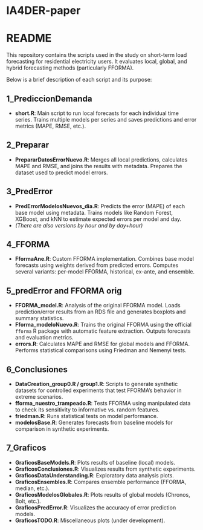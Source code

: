 # IA4DER-paper
# README

This repository contains the scripts used in the study on short-term load forecasting for residential electricity users. It evaluates local, global, and hybrid forecasting methods (particularly FFORMA).

Below is a brief description of each script and its purpose:

## 1_PrediccionDemanda

- **short.R**: Main script to run local forecasts for each individual time series. Trains multiple models per series and saves predictions and error metrics (MAPE, RMSE, etc.).

## 2_Preparar

- **PrepararDatosErrorNuevo.R**: Merges all local predictions, calculates MAPE and RMSE, and joins the results with metadata. Prepares the dataset used to predict model errors.

## 3_PredError

- **PredErrorModelosNuevos_dia.R**: Predicts the error (MAPE) of each base model using metadata. Trains models like Random Forest, XGBoost, and kNN to estimate expected errors per model and day.
- *(There are also versions by hour and by day+hour)*

## 4_FFORMA

- **FformaAne.R**: Custom FFORMA implementation. Combines base model forecasts using weights derived from predicted errors. Computes several variants: per-model FFORMA, historical, ex-ante, and ensemble.

## 5_predError and FFORMA orig

- **FFORMA_model.R**: Analysis of the original FFORMA model. Loads prediction/error results from an RDS file and generates boxplots and summary statistics.
- **Fforma_modeloNuevo.R**: Trains the original FFORMA using the official `fforma` R package with automatic feature extraction. Outputs forecasts and evaluation metrics.
- **errors.R**: Calculates MAPE and RMSE for global models and FFORMA. Performs statistical comparisons using Friedman and Nemenyi tests.

## 6_Conclusiones

- **DataCreation_group0.R / group1.R**: Scripts to generate synthetic datasets for controlled experiments that test FFORMA’s behavior in extreme scenarios.
- **fforma_nuestro_trampeado.R**: Tests FFORMA using manipulated data to check its sensitivity to informative vs. random features.
- **friedman.R**: Runs statistical tests on model performance.
- **modelosBase.R**: Generates forecasts from baseline models for comparison in synthetic experiments.

## 7_Graficos

- **GraficosBaseModels.R**: Plots results of baseline (local) models.
- **GraficosConclusiones.R**: Visualizes results from synthetic experiments.
- **GraficosDataUnderstanding.R**: Exploratory data analysis plots.
- **GraficosEnsembles.R**: Compares ensemble performance (FFORMA, median, etc.).
- **GraficosModelosGlobales.R**: Plots results of global models (Chronos, Bolt, etc.).
- **GraficosPredError.R**: Visualizes the accuracy of error prediction models.
- **GraficosTODO.R**: Miscellaneous plots (under development).

